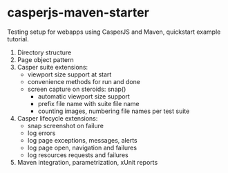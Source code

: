 casperjs-maven-starter
======================

Testing setup for webapps using CasperJS and Maven,
quickstart example tutorial.

1. Directory structure
1. Page object pattern
1. Casper suite extensions:
    - viewport size support at start
    - convenience methods for run and done
    - screen capture on steroids: snap()
        * automatic viewport size support
        * prefix file name with suite file name
        * counting images, numbering file names per test suite
1. Casper lifecycle extensions:
    - snap screenshot on failure
    - log errors
    - log page exceptions, messages, alerts
    - log page open, navigation and failures
    - log resources requests and failures
1. Maven integration, parametrization, xUnit reports